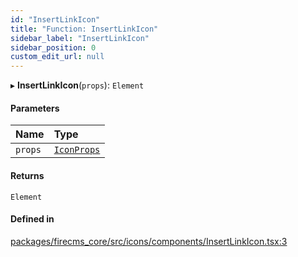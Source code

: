 ```yaml
---
id: "InsertLinkIcon"
title: "Function: InsertLinkIcon"
sidebar_label: "InsertLinkIcon"
sidebar_position: 0
custom_edit_url: null
---
```


▸ **InsertLinkIcon**(`props`): `Element`

#### Parameters

| Name | Type |
| :------ | :------ |
| `props` | [`IconProps`](../types/IconProps.md) |

#### Returns

`Element`

#### Defined in

[packages/firecms_core/src/icons/components/InsertLinkIcon.tsx:3](https://github.com/FireCMSco/firecms/blob/d45f3739/packages/firecms_core/src/icons/components/InsertLinkIcon.tsx#L3)
